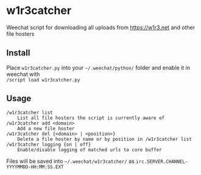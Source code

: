 # w1r3catcher
Weechat script for downloading all uploads from https://w1r3.net and other file hosters

## Install 
Place `w1r3catcher.py` into your `~/.weechat/python/` folder and enable it in weechat with  
`/script load w1r3catcher.py`

## Usage
```
/w1r3catcher list
    List all file hosters the script is currently aware of
/w1r3catcher add <domain>
    Add a new file hoster
/w1r3catcher del {<domain> | <position>}
    Delete a file hoster by name or by position in /w1r3catcher list
/w1r3catcher logging {on | off}
    Enable/disable logging of matched urls to core buffer
```


Files will be saved into `~/.weechat/w1r3catcher/` as `irc.SERVER.CHANNEL-YYYYMMDD-HH:MM:SS.EXT`

